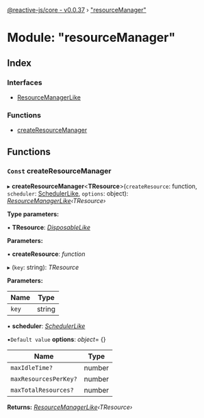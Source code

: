 [@reactive-js/core - v0.0.37](../README.md) › ["resourceManager"](_resourcemanager_.md)

# Module: "resourceManager"

## Index

### Interfaces

* [ResourceManagerLike](../interfaces/_resourcemanager_.resourcemanagerlike.md)

### Functions

* [createResourceManager](_resourcemanager_.md#const-createresourcemanager)

## Functions

### `Const` createResourceManager

▸ **createResourceManager**<**TResource**>(`createResource`: function, `scheduler`: [SchedulerLike](../interfaces/_scheduler_.schedulerlike.md), `options`: object): *[ResourceManagerLike](../interfaces/_resourcemanager_.resourcemanagerlike.md)‹TResource›*

**Type parameters:**

▪ **TResource**: *[DisposableLike](../interfaces/_disposable_.disposablelike.md)*

**Parameters:**

▪ **createResource**: *function*

▸ (`key`: string): *TResource*

**Parameters:**

Name | Type |
------ | ------ |
`key` | string |

▪ **scheduler**: *[SchedulerLike](../interfaces/_scheduler_.schedulerlike.md)*

▪`Default value`  **options**: *object*= {}

Name | Type |
------ | ------ |
`maxIdleTime?` | number |
`maxResourcesPerKey?` | number |
`maxTotalResources?` | number |

**Returns:** *[ResourceManagerLike](../interfaces/_resourcemanager_.resourcemanagerlike.md)‹TResource›*
